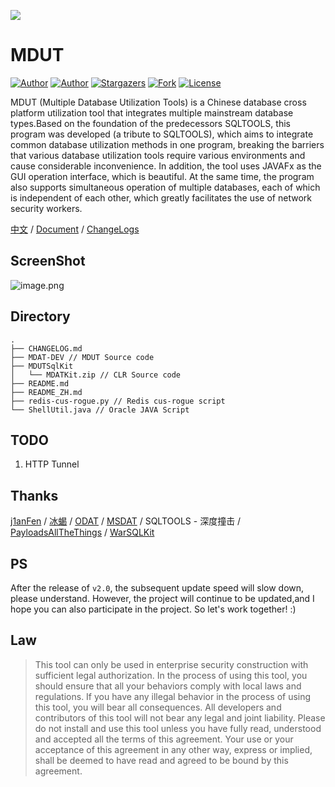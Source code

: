 ![](https://i.loli.net/2021/05/10/bX6FP4shupnBoDJ.png)
# MDUT
[![Author](https://img.shields.io/badge/author-Ch1ng-red.svg?style=flat-square)](https://github.com/ch1ngg)
[![Author](https://img.shields.io/badge/author-j1anFen-red.svg?style=flat-square)](https://github.com/j1anFen)
[![Stargazers](https://img.shields.io/github/stars/SafeGroceryStore/MDUT.svg?style=flat-square)](https://github.com/SafeGroceryStore/MDUT/stargazers)
[![Fork](https://img.shields.io/github/forks/SafeGroceryStore/MDUT.svg?style=flat-square)](https://github.com/SafeGroceryStore/MDUT/ork)
[![License](https://img.shields.io/github/license/SafeGroceryStore/MDUT.svg?style=flat-square)](https://github.com/SafeGroceryStore/MDUT/blob/main/LICENSE)

MDUT (Multiple Database Utilization Tools) is a Chinese database cross platform utilization tool that integrates multiple mainstream database types.Based on the foundation of the predecessors SQLTOOLS, this program was developed (a tribute to SQLTOOLS), which aims to integrate common database utilization methods in one program, breaking the barriers that various database utilization tools require various environments and cause considerable inconvenience. In addition, the tool uses JAVAFx as the GUI operation interface, which is beautiful. At the same time, the program also supports simultaneous operation of multiple databases, each of which is independent of each other, which greatly facilitates the use of network security workers.

[中文](./README_ZH.md) / [Document](https://www.yuque.com/u21224612/nezuig) / [ChangeLogs](./CHANGELOG.md)
## ScreenShot
![image.png](https://i.loli.net/2021/05/11/c1M6YqZNAOnjmfp.png)

## Directory
```
.
├── CHANGELOG.md
├── MDAT-DEV // MDUT Source code
├── MDUTSqlKit
│   └── MDATKit.zip // CLR Source code
├── README.md
├── README_ZH.md
├── redis-cus-rogue.py // Redis cus-rogue script
└── ShellUtil.java // Oracle JAVA Script
```


## TODO
1. HTTP Tunnel

## Thanks
[j1anFen](https://jianfensec.com/) / [冰蝎](https://github.com/rebeyond/Behinder) / [ODAT](https://github.com/quentinhardy/odat) / [MSDAT](https://github.com/quentinhardy/msdat) / SQLTOOLS - 深度撞击
 / [PayloadsAllTheThings](https://github.com/swisskyrepo/PayloadsAllTheThings) / [WarSQLKit](https://github.com/mindspoof/MSSQL-Fileless-Rootkit-WarSQLKit)

## PS
After the release of `v2.0`, the subsequent update speed will slow down, please understand. However, the project will continue to be updated,and I hope you can also participate in the project. So let's work together! :)

## Law
> This tool can only be used in enterprise security construction with sufficient legal authorization. In the process of using this tool, you should ensure that all your behaviors comply with local laws and regulations. If you have any illegal behavior in the process of using this tool, you will bear all consequences. All developers and contributors of this tool will not bear any legal and joint liability. Please do not install and use this tool unless you have fully read, understood and accepted all the terms of this agreement. Your use or your acceptance of this agreement in any other way, express or implied, shall be deemed to have read and agreed to be bound by this agreement.